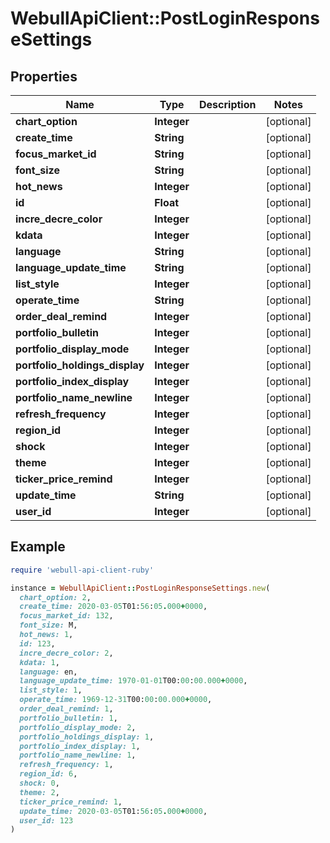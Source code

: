 # WebullApiClient::PostLoginResponseSettings

## Properties

| Name | Type | Description | Notes |
| ---- | ---- | ----------- | ----- |
| **chart_option** | **Integer** |  | [optional] |
| **create_time** | **String** |  | [optional] |
| **focus_market_id** | **String** |  | [optional] |
| **font_size** | **String** |  | [optional] |
| **hot_news** | **Integer** |  | [optional] |
| **id** | **Float** |  | [optional] |
| **incre_decre_color** | **Integer** |  | [optional] |
| **kdata** | **Integer** |  | [optional] |
| **language** | **String** |  | [optional] |
| **language_update_time** | **String** |  | [optional] |
| **list_style** | **Integer** |  | [optional] |
| **operate_time** | **String** |  | [optional] |
| **order_deal_remind** | **Integer** |  | [optional] |
| **portfolio_bulletin** | **Integer** |  | [optional] |
| **portfolio_display_mode** | **Integer** |  | [optional] |
| **portfolio_holdings_display** | **Integer** |  | [optional] |
| **portfolio_index_display** | **Integer** |  | [optional] |
| **portfolio_name_newline** | **Integer** |  | [optional] |
| **refresh_frequency** | **Integer** |  | [optional] |
| **region_id** | **Integer** |  | [optional] |
| **shock** | **Integer** |  | [optional] |
| **theme** | **Integer** |  | [optional] |
| **ticker_price_remind** | **Integer** |  | [optional] |
| **update_time** | **String** |  | [optional] |
| **user_id** | **Integer** |  | [optional] |

## Example

```ruby
require 'webull-api-client-ruby'

instance = WebullApiClient::PostLoginResponseSettings.new(
  chart_option: 2,
  create_time: 2020-03-05T01:56:05.000+0000,
  focus_market_id: 132,
  font_size: M,
  hot_news: 1,
  id: 123,
  incre_decre_color: 2,
  kdata: 1,
  language: en,
  language_update_time: 1970-01-01T00:00:00.000+0000,
  list_style: 1,
  operate_time: 1969-12-31T00:00:00.000+0000,
  order_deal_remind: 1,
  portfolio_bulletin: 1,
  portfolio_display_mode: 2,
  portfolio_holdings_display: 1,
  portfolio_index_display: 1,
  portfolio_name_newline: 1,
  refresh_frequency: 1,
  region_id: 6,
  shock: 0,
  theme: 2,
  ticker_price_remind: 1,
  update_time: 2020-03-05T01:56:05.000+0000,
  user_id: 123
)
```


